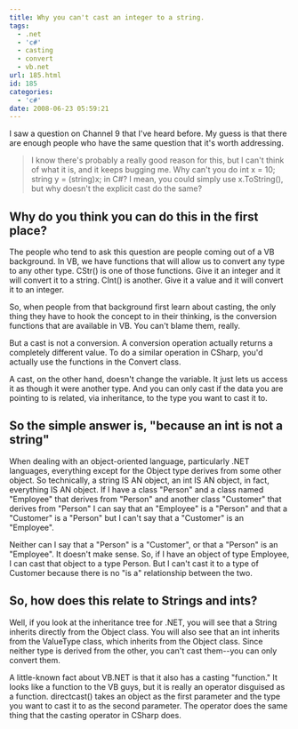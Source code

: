 ```yaml
---
title: Why you can't cast an integer to a string.
tags:
  - .net
  - 'c#'
  - casting
  - convert
  - vb.net
url: 185.html
id: 185
categories:
  - 'c#'
date: 2008-06-23 05:59:21
---
```


I saw a question on Channel 9 that I've heard before. My guess is that there are enough people who have the same question that it's worth addressing.

> I know there's probably a really good reason for this, but I can't think of what it is, and it keeps bugging me. Why can't you do int x = 10; string y = (string)x; in C#? I mean, you could simply use x.ToString(), but why doesn't the explicit cast do the same?

<!-- more -->

## Why do you think you can do this in the first place?

The people who tend to ask this question are people coming out of a VB background. In VB, we have functions that will allow us to convert any type to any other type. CStr() is one of those functions. Give it an integer and it will convert it to a string. CInt() is another. Give it a value and it will convert it to an integer.

So, when people from that background first learn about casting, the only thing they have to hook the concept to in their thinking, is the conversion functions that are available in VB. You can't blame them, really.

But a cast is not a conversion. A conversion operation actually returns a completely different value. To do a similar operation in CSharp, you'd actually use the functions in the Convert class.

A cast, on the other hand, doesn't change the variable. It just lets us access it as though it were another type. And you can only cast if the data you are pointing to is related, via inheritance, to the type you want to cast it to.

## So the simple answer is, "because an int is not a string"

When dealing with an object-oriented language, particularly .NET languages, everything except for the Object type derives from some other object. So technically, a string IS AN object, an int IS AN object, in fact, everything IS AN object. If I have a class "Person" and a class named "Employee" that derives from "Person" and another class "Customer" that derives from "Person" I can say that an "Employee" is a "Person" and that a "Customer" is a "Person" but I can't say that a "Customer" is an "Employee".

Neither can I say that a "Person" is a "Customer", or that a "Person" is an "Employee". It doesn't make sense. So, if I have an object of type Employee, I can cast that object to a type Person. But I can't cast it to a type of Customer because there is no "is a" relationship between the two.

## So, how does this relate to Strings and ints?

Well, if you look at the inheritance tree for .NET, you will see that a String inherits directly from the Object class. You will also see that an int inherits from the ValueType class, which inherits from the Object class. Since neither type is derived from the other, you can't cast them--you can only convert them.

A little-known fact about VB.NET is that it also has a casting "function." It looks like a function to the VB guys, but it is really an operator disguised as a function. directcast() takes an object as the first parameter and the type you want to cast it to as the second parameter. The operator does the same thing that the casting operator in CSharp does.

